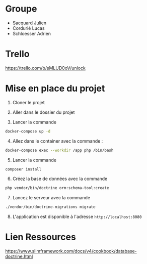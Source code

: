 # Groupe

- Sacquard Julien
- Cordurié Lucas
- Schloesser Adrien

# Trello

https://trello.com/b/sMLUD0oV/unlock


# Mise en place du projet

1. Cloner le projet

2. Aller dans le dossier du projet

3. Lancer la commande
 ```bash
 docker-compose up -d
```

4. Allez dans le container avec la commande : 
```bash
docker-compose exec --workdir /app php /bin/bash
```

5. Lancer la commande 
```bash
composer install
```

6. Créez la base de données avec la commande 
```bash
php vendor/bin/doctrine orm:schema-tool:create
```

7. Lancez le serveur avec la commande 
```bash
./vendor/bin/doctrine-migrations migrate
```

8. L'application est disponible à l'adresse `http://localhost:8080`

# Lien Ressources

https://www.slimframework.com/docs/v4/cookbook/database-doctrine.html
